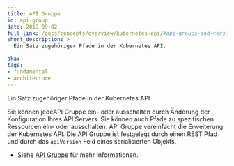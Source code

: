 ```yaml
---
title: API Gruppe
id: api-group
date: 2019-09-02
full_link: /docs/concepts/overview/kubernetes-api/#api-groups-and-versioning
short_description: >
  Ein Satz zugehöriger Pfade in der Kubernetes API.

aka:
tags:
- fundamental
- architecture
---
```

Ein Satz zugehöriger Pfade in der Kubernetes API. 

<!--more-->
Sie können jedeAPI Gruppe ein- oder ausschalten durch Änderung der Konfiguration Ihres API Servers. Sie können auch Pfade zu spezifischen Ressourcen ein- oder ausschalten. API Gruppe vereinfacht die Erweiterung der Kubernetes API. Die API Gruppe ist festgelegt durch einen REST Pfad und durch das `apiVersion` Feld eines serialisierten Objekts.

* Siehe [API Gruppe](/docs/concepts/overview/kubernetes-api/#api-groups-and-versioning) für mehr Informationen.
